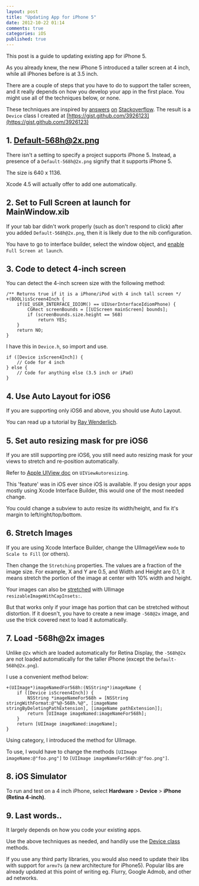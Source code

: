```yaml
---
layout: post
title: "Updating App for iPhone 5"
date: 2012-10-22 01:14
comments: true
categories: iOS
published: true
---
```


This post is a guide to updating existing app for iPhone 5.

As you already knew, the new iPhone 5 introduced a taller screen at 4 inch, while all iPhones before is at 3.5 inch. 

There are a couple of steps that you have to do to support the taller screen, and it really depends on how you develop your app in the first place. You might use all of the techniques below, or none. 

These techniques are inspired by [answers](http://stackoverflow.com/questions/12395200/how-to-develop-or-migrate-apps-for-iphone-5-screen-resolution) [on](http://stackoverflow.com/questions/12518879/extend-app-for-iphone-5-best-practice) [Stackoverflow](http://stackoverflow.com/questions/12519110/what-to-name-images-for-iphone-5-screen-size). The result is a `Device` class I created at [https://gist.github.com/3926123](https://gist.github.com/3926123)

<!-- more -->

## 1. Default-568h@2x.png ##

There isn't a setting to specify a project supports iPhone 5. Instead, a presence of a `Default-568h@2x.png` signify that it supports iPhone 5.

The size is 640 x 1136.

Xcode 4.5 will actually offer to add one automatically.


## 2. Set to Full Screen at launch for MainWindow.xib ##

If your tab bar didn't work properly (such as don't respond to click) after you added `Default-568h@2x.png`, then it is likely due to the nib configuration. 

You have to go to interface builder, select the window object, and [enable](http://stackoverflow.com/a/12699347/242682) `Full Screen at launch`. 


## 3. Code to detect 4-inch screen ##

You can detect the 4-inch screen size with the following method:

```objc
/** Returns true if it is a iPhone/iPod with 4 inch tall screen */
+(BOOL)isScreen4Inch {
    if(UI_USER_INTERFACE_IDIOM() == UIUserInterfaceIdiomPhone) {
        CGRect screenBounds = [[UIScreen mainScreen] bounds];
        if (screenBounds.size.height == 568)
            return YES;
    }
    return NO;
}
```

I have this in `Device.h`, so import and use.

```objc
if ([Device isScreen4Inch]) {
	// Code for 4 inch
} else {
	// Code for anything else (3.5 inch or iPad)
}
```


## 4. Use Auto Layout for iOS6 ##

If you are supporting only iOS6 and above, you should use Auto Layout. 

You can read up a tutorial by [Ray Wenderlich](http://www.raywenderlich.com/20881/beginning-auto-layout-part-1-of-2).



## 5. Set auto resizing mask for pre iOS6 ##

If you are still supporting pre iOS6, you still need auto resizing mask for your views to stretch and re-position automatically.

Refer to [Apple UIView doc](http://developer.apple.com/library/ios/#documentation/uikit/reference/uiview_class/uiview/uiview.html) on `UIViewAutoresizing`.

This 'feature' was in iOS ever since iOS is available. If you design your apps mostly using Xcode Interface Builder, this would one of the most needed change. 

You could change a subview to auto resize its width/height, and fix it's margin to left/right/top/bottom. 


## 6. Stretch Images ##

If you are using Xcode Interface Builder, change the UIImageView `mode` to `Scale to Fill` (or others).

Then change the `Stretching` properties. The values are a fraction of the image size. For example, X and Y are 0.5, and Width and Height are 0.1, it means stretch the portion of the image at center with 10% width and height.

Your images can also be [stretched](http://mobiledevelopertips.com/user-interface/ios-5-uiimage-and-resizableimagewithcapinsets.html) with UIImage `resizableImageWithCapInsets:`.

But that works only if your image has portion that can be stretched without distortion. If it doesn't, you have to create a new image `-568@2x` image, and use the trick covered next to load it automatically.


## 7. Load -568h@2x images ##

Unlike `@2x` which are loaded automatically for Retina Display, the `-568h@2x` are not loaded automatically for the taller iPhone (except the `Default-568h@2x.png`).

I use a convenient method below:

```objc
+(UIImage*)imageNamedFor568h:(NSString*)imageName {
    if ([Device isScreen4Inch]) {
        NSString *imageNameFor568h = [NSString stringWithFormat:@"%@-568h.%@", [imageName stringByDeletingPathExtension], [imageName pathExtension]];
        return [UIImage imageNamed:imageNameFor568h];
    }
    return [UIImage imageNamed:imageName];
}
```

Using category, I introduced the method for UIImage.

To use, I would have to change the methods `[UIImage imageName:@"foo.png"]` to `[UIImage imageNameFor568h:@"foo.png"]`.


## 8. iOS Simulator ##

To run and test on a 4 inch iPhone, select **Hardware** > **Device** > **iPhone (Retina 4-inch)**.



## 9. Last words.. ##

It largely depends on how you code your existing apps. 

Use the above techniques as needed, and handily use the [Device class](https://gist.github.com/3926123) methods.

If you use any third party libraries, you would also need to update their libs with support for `armv7s` (a new architecture for iPhone5). Popular libs are already updated at this point of writing eg. Flurry, Google Admob, and other ad networks.




